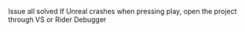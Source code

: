 Issue all solved
If Unreal crashes when pressing play, open the project through VS or Rider Debugger
